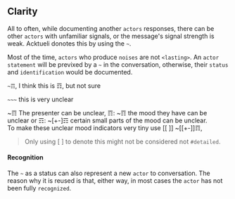 ## Clarity
All to often, while documenting another `actors` responses, there can be other `actors` with unfamiliar signals, or  the message's signal strength is weak.  Acktueli donotes this by using the `~`.

  Most of the time, `actors` who produce `noises` are not `<lasting>`.  An `actor statement` will be previxed by a `~` in the conversation, otherwise, their `status` and `identification` would be documented.

`~☶`, I think this is ☶, but not sure

`~~~` this is very unclear

~☶ The presenter can be unclear, 
☶: ~☶ the mood they have can be unclear or 
☶: ~[+-]☶ certain small parts of the mood can be unclear.  
To make these unclear mood indicators very tiny use [[ ]] ~[[+-]]☶, 

> Only using [ ] to denote this might not be considered not `#detailed`.

#### Recognition
The `~` as a status can also represent a new `actor` to conversation.  The reason why it is reused is that, either way, in most cases the `actor` has not been fully `recognized`.